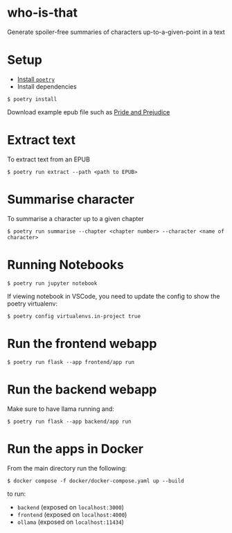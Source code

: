 # who-is-that

Generate spoiler-free summaries of characters up-to-a-given-point in a text

# Setup

- [Install `poetry`](https://python-poetry.org/docs/#installation)
- Install dependencies

```shell
$ poetry install
```

Download example epub file such as [Pride and Prejudice](https://standardebooks.org/ebooks/jane-austen/pride-and-prejudice)


# Extract text

To extract text from an EPUB

```shell
$ poetry run extract --path <path to EPUB>
```

# Summarise character

To summarise a character up to a given chapter

```shell
$ poetry run summarise --chapter <chapter number> --character <name of character>
```

# Running Notebooks

```shell
$ poetry run jupyter notebook
```

If viewing notebook in VSCode, you need to update the config to show the poetry virtualenv:

```shell
$ poetry config virtualenvs.in-project true
```

# Run the frontend webapp

```shell
$ poetry run flask --app frontend/app run
```

# Run the backend webapp

Make sure to have llama running and:

```shell
$ poetry run flask --app backend/app run
```

# Run the apps in Docker

From the main directory run the following:

```shell
$ docker compose -f docker/docker-compose.yaml up --build
```

to run:

- `backend` (exposed on `localhost:3000`)
- `frontend` (exposed on `localhost:4000`)
- `ollama` (exposed on `localhost:11434`)
